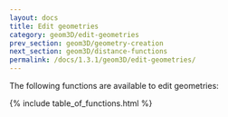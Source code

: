 ```yaml
---
layout: docs
title: Edit geometries
category: geom3D/edit-geometries
prev_section: geom3D/geometry-creation
next_section: geom3D/distance-functions
permalink: /docs/1.3.1/geom3D/edit-geometries/
---
```


The following functions are available to edit geometries:

{% include table_of_functions.html %}
